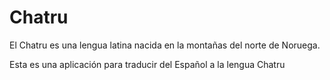 # Chatru
El Chatru es una lengua latina nacida en la montañas del norte de Noruega.

Esta es una aplicación para traducir del Español a la lengua Chatru
